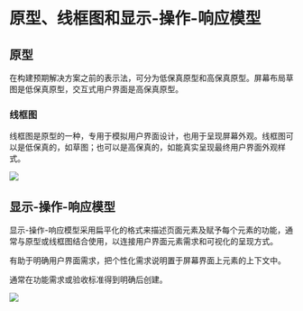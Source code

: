# 原型、线框图和显示-操作-响应模型

## 原型

在构建预期解决方案之前的表示法，可分为低保真原型和高保真原型。屏幕布局草图是低保真原型，交互式用户界面是高保真原型。

### 线框图

线框图是原型的一种，专用于模拟用户界面设计，也用于呈现屏幕外观。线框图可以是低保真的，如草图；也可以是高保真的，如能真实呈现最终用户界面外观样式。

![](../images/线框图.png)

## 显示-操作-响应模型

显示-操作-响应模型采用扁平化的格式来描述页面元素及赋予每个元素的功能，通常与原型或线框图结合使用，以连接用户界面元素需求和可视化的呈现方式。

有助于明确用户界面需求，把个性化需求说明置于屏幕界面上元素的上下文中。

通常在功能需求或验收标准得到明确后创建。

![](../images/显示操作响应模型.png)